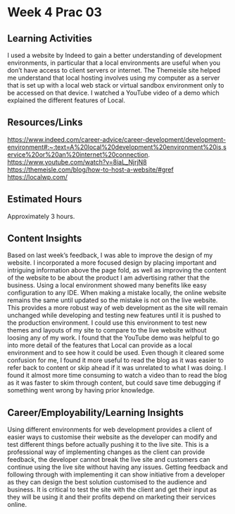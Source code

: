 # Week 4 Prac 03

## Learning Activities
I used a website by Indeed to gain a better understanding of development environments, in particular that a local environments are useful when you don’t have access to client servers or internet. 
The Themeisle site helped me understand that local hosting involves using my computer as a server that is set up with a local web stack or virtual sandbox environment only to be accessed on that device.
I watched a YouTube video of a demo which explained the different features of Local.

 ## Resources/Links
https://www.indeed.com/career-advice/career-development/development-environment#:~:text=A%20local%20development%20environment%20is,service%20or%20an%20internet%20connection.  
https://www.youtube.com/watch?v=8iaL_NjrjN8  
https://themeisle.com/blog/how-to-host-a-website/#gref  
https://localwp.com/  


## Estimated Hours

Approximately 3 hours.

## Content Insights
Based on last week’s feedback, I was able to improve the design of my website. I incorporated a more focused design by placing important and intriguing information above the page fold, as well as improving the content of the website to be about the product I am advertising rather that the business. 
Using a local environment showed many benefits like easy configuration to any IDE. When making a mistake locally, the online website remains the same until updated so the mistake is not on the live website. This provides a more robust way of web development as the site will remain unchanged while developing and testing new features until it is pushed to the production environment. I could use this environment to test new themes and layouts of my site to compare to the live website without loosing any of my work.
I found that the YouTube demo was helpful to go into more detail of the features that Local can provide as a local environment and to see how it could be used. Even though it cleared some confusion for me, I found it more useful to read the blog as it was easier to refer back to content or skip ahead if it was unrelated to what I was doing. I found it almost more time consuming to watch a video than to read the blog as it was faster to skim through content, but could save time debugging if something went wrong by having prior knowledge.

## Career/Employability/Learning Insights
Using different environments for web development provides a client of easier ways to customise their website as the developer can modify and test different things before actually pushing it to the live site. This is a professional way of implementing changes as the client can provide feedback, the developer cannot break the live site and customers can continue using the live site without having any issues.
Getting feedback and following through with implementing it can show initiative from a developer as they can design the best solution customised to the audience and business. It is critical to test the site with the client and get their input as they will be using it and their profits depend on marketing their services online. 
